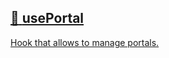 ## [📄️<!-- --> <!-- -->usePortal](/react-native-teleport/pr-preview/pr-25/docs/api/hooks/use-portal.md)

[Hook that allows to manage portals.](/react-native-teleport/pr-preview/pr-25/docs/api/hooks/use-portal.md)
